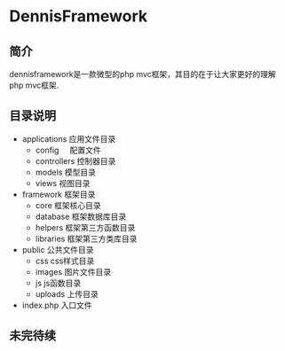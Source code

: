 # DennisFramework<br/>
## 简介<br/>
dennisframework是一款微型的php mvc框架，其目的在于让大家更好的理解php mvc框架.<br/>

## 目录说明<br/>
* applications                  应用文件目录<br/>
    * config                    配置文件<br/>
    * controllers               控制器目录<br/>
    * models                    模型目录<br/>
    * views                      视图目录<br/>
* framework                   框架目录<br/>
    * core                      框架核心目录<br/>
    * database                 框架数据库目录<br/>
    * helpers                 框架第三方函数目录<br/>
    * libraries               框架第三方类库目录<br/>
* public                       公共文件目录<br/>
    * css                     css样式目录<br/>
    * images                 图片文件目录<br/>
    * js                        js函数目录<br/>
    * uploads                 上传目录<br/>
* index.php                     入口文件<br/>
## 未完待续
